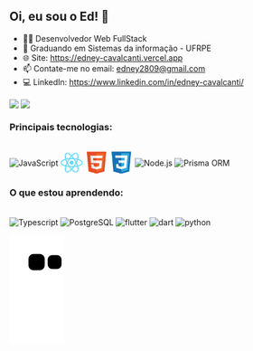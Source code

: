 ## Oi, eu sou o Ed! 👋

- 👨‍💻 Desenvolvedor Web FullStack
- 📖 Graduando em Sistemas da informação - UFRPE
- 🌐 Site: https://edney-cavalcanti.vercel.app
- 📫 Contate-me no email: edney2809@gmail.com
- 💻 LinkedIn: https://www.linkedin.com/in/edney-cavalcanti/

<div>
  <picture>
<source 
  srcset="https://github-readme-stats.vercel.app/api?username=ed-cavalcanti&show_icons=true&theme=onedark"
  media="(prefers-color-scheme: dark)"
/>
<source
  srcset="https://github-readme-stats.vercel.app/api?username=ed-cavalcanti&show_icons=true"
  media="(prefers-color-scheme: light), (prefers-color-scheme: no-preference)"
/>
<img src="https://github-readme-stats.vercel.app/api?username=ed-cavalcanti&show_icons=true" align="center" height="150px" />
</picture>
  <img src="https://github-readme-stats.vercel.app/api/top-langs/?username=ed-cavalcanti&layout=compact&theme=onedark" align="center" height="150px"/>
</div>
  
### Principais tecnologias:

<div style="display: inline_block"><br>
  <img align="center" alt="JavaScript" height="40" width="40" src="https://cdn.jsdelivr.net/gh/devicons/devicon/icons/javascript/javascript-original.svg">
  <img align="center" alt="React" height="40" width="40" src="https://raw.githubusercontent.com/devicons/devicon/master/icons/react/react-original.svg">
  <img align="center" alt="HTML5" height="40" width="40" src="https://raw.githubusercontent.com/devicons/devicon/master/icons/html5/html5-original.svg">
  <img align="center" alt="CSS3"height="40" width="40" src="https://raw.githubusercontent.com/devicons/devicon/master/icons/css3/css3-original.svg">
  <img align="center" alt="Node.js"height="40" width="40" src="https://cdn.jsdelivr.net/gh/devicons/devicon/icons/nodejs/nodejs-original.svg">
  <img align="center" alt="Prisma ORM"height="40" width="40" src="https://icons.veryicon.com/png/o/business/vscode-program-item-icon/prisma.png">
</div>

### O que estou aprendendo:
  
<div style="display: inline-block"><br>
  <img aling="center" alt="Typescript" width="40" height="40" src="https://cdn-icons-png.flaticon.com/512/5968/5968381.png" >
  <img aling="center" alt="PostgreSQL" width="40" height="40" src="https://cdn.jsdelivr.net/gh/devicons/devicon/icons/postgresql/postgresql-original.svg" >
  <img aling="center" alt="flutter" width="40" height="40" src="https://cdn.jsdelivr.net/gh/devicons/devicon/icons/flutter/flutter-original.svg">
  <img aling="center" alt="dart" width="40" height="40" src="https://img.uxwing.com/wp-content/themes/uxwing/download/brands-social-media/dart-programming-language-icon.png">
  <img aling="center" alt="python" width="40" height="40" src="https://www.svgrepo.com/show/374016/python.svg">
</div>
  
<div> 
  
   ![snake gif](https://github.com/ed-cavalcanti/ed-cavalcanti/blob/output/github-contribution-grid-snake.svg)
  
</div>
  
  

